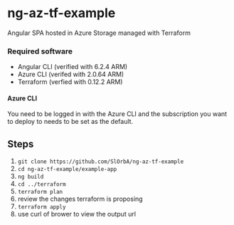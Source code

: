 # ng-az-tf-example
Angular SPA hosted in Azure Storage managed with Terraform

### Required software
* Angular CLI (verified with 6.2.4 ARM)
* Azure CLI (verifed with 2.0.64 ARM)
* Terraform (verfied with 0.12.2 ARM)

#### Azure CLI
You need to be logged in with the Azure CLI and the subscription you want to deploy to needs to be set as the default.

## Steps
1. `git clone https://github.com/SlOrbA/ng-az-tf-example`
1. `cd ng-az-tf-example/example-app`
1. `ng build`
1. `cd ../terraform`
1. `terraform plan`
1. review the changes terraform is proposing
1. `terraform apply`
1. use curl of brower to view the output url

